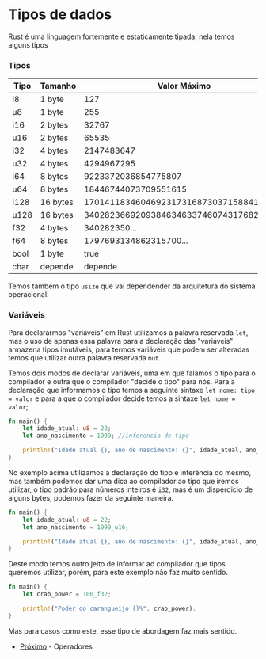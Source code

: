 # Tipos de dados

Rust é uma linguagem fortemente e estaticamente tipada, nela temos alguns tipos

### Tipos

| Tipo | Tamanho | Valor Máximo | Valor Mínimo |  |
| ---  | ---     | ---          | ---          | ---      |
|  i8  | 1 byte  | 127          | -128         | Numérico |
|  u8  | 1 byte  | 255          | 0            | Numérico |
|  i16 | 2 bytes | 32767        | -32768       | Numérico |
|  u16 | 2 bytes | 65535        | 0            | Numérico |
|  i32 | 4 bytes | 2147483647   | -2147483648  | Numérico |
|  u32 | 4 bytes | 4294967295   | 0            | Numérico |
|  i64 | 8 bytes | 9223372036854775807   | -9223372036854775808            |Numérico |
|  u64 | 8 bytes | 18446744073709551615   | 0            | Numérico |
|  i128 | 16 bytes | 170141183460469231731687303715884105727   | -170141183460469231731687303715884105728            | Numérico |
|  u128 | 16 bytes | 340282366920938463463374607431768211455   | 0            | Numérico |
|  f32 | 4 bytes | 340282350... |-340282350... | Numérico |
|  f64 | 8 bytes | 1797693134862315700... | -1797693134862315700... | Numérico |
| bool | 1 byte  | true | false | booleano
| char | depende  | depende  | depende | character

Temos também o tipo `usize` que vai dependender da arquitetura do sistema operacional.

### Variáveis

Para declararmos "variáveis" em Rust utilizamos a palavra reservada `let`, mas o uso de apenas essa palavra para a declaração das "variáveis" armazena tipos imutáveis, para termos variáveis que podem ser alteradas temos que utilizar outra palavra reservada `mut`.

Temos dois modos de declarar variáveis, uma em que falamos o tipo para o compilador e outra que o compilador "decide o tipo" para nós. Para a declaração que informamos o tipo temos a seguinte sintaxe `let nome: tipo = valor` e para a que o compilador decide temos a sintaxe `let nome = valor`;

```rust
fn main() {
    let idade_atual: u8 = 22;
    let ano_nascimento = 1999; //inferencia de tipo

    println!("Idade atual {}, ano de nascimento: {}", idade_atual, ano_nascimento);
}
```

No exemplo acima utilizamos a declaração do tipo e inferência do mesmo, mas também podemos dar uma dica ao compilador ao tipo que iremos utilizar, o tipo padrão para números inteiros é `i32`, mas é um disperdicio de alguns bytes, podemos fazer da seguinte maneira.

```rust
fn main() {
    let idade_atual: u8 = 22;
    let ano_nascimento = 1999_u16;

    println!("Idade atual {}, ano de nascimento: {}", idade_atual, ano_nascimento);
}
```

Deste modo temos outro jeito de informar ao compilador que tipos queremos utilizar, porém, para este exemplo não faz muito sentido.

```rust
fn main() {
    let crab_power = 100_f32;

    println!("Poder do carangueijo {}%", crab_power);
}
```

Mas para casos como este, esse tipo de abordagem faz mais sentido.

- [Próximo](./05-operators.md) - Operadores
